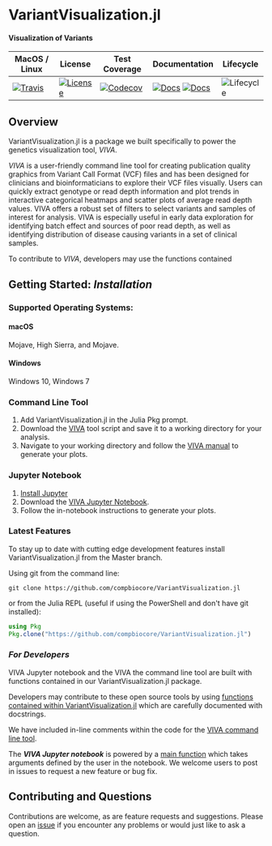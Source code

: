 # VariantVisualization.jl

#### Visualization of Variants


| MacOS / Linux | License | Test Coverage | Documentation | Lifecycle |
| --- | ---- | ------ | ------ | ---- |
|[![Travis](https://img.shields.io/travis/compbiocore/VariantVisualization.jl/master.svg?style=flat-square)](https://travis-ci.org/compbiocore/VariantVisualization.jl)| [![License](https://img.shields.io/badge/license-MIT-orange.svg?style=flat-square)](https://github.com/compbiocore/VariantVisualization.jl/blob/clean-up/LICENSE.md)| [![Codecov](https://img.shields.io/codecov/c/github/compbiocore/VariantVisualization.jl.svg?style=flat-square)](https://codecov.io/gh/compbiocore/VariantVisualization.jl/branch/master) | [![Docs](https://img.shields.io/badge/docs-stable-blue.svg?style=flat-square)](https://compbiocore.github.io/VariantVisualization.jl/stable) [![Docs](https://img.shields.io/badge/docs-latest-blue.svg?style=flat-square)](https://compbiocore.github.io/VariantVisualization.jl/latest) | ![Lifecycle](https://img.shields.io/badge/lifecycle-experimental-orange.svg?style=flat-square) |

## Overview

VariantVisualization.jl is a package we built specifically to power the genetics visualization tool, *VIVA*.

*VIVA* is a user-friendly command line tool for creating publication quality graphics from Variant Call Format (VCF) files and has been designed for clinicians and bioinformaticians to explore their VCF files visually. Users can quickly extract genotype or read depth information and plot trends in interactive categorical heatmaps and scatter plots of average read depth values. VIVA offers a robust set of filters to select variants and samples of interest for analysis. VIVA is especially useful in early data exploration for identifying batch effect and sources of poor read depth, as well as identifying distribution of disease causing variants in a set of clinical samples.

To contribute to *VIVA*, developers may use the functions contained 


## Getting Started: *Installation*

### Supported Operating Systems:

#### macOS 
Mojave, High Sierra, and Mojave.

#### Windows
Windows 10, Windows 7

### Command Line Tool

1. Add VariantVisualization.jl in the Julia Pkg prompt.
2. Download the [VIVA](https://github.com/compbiocore/VariantVisualization.jl/tree/master/VIVA) tool script and save it to a working directory for your analysis.
3. Navigate to your working directory and follow the [VIVA manual](https://compbiocore.github.io/VariantVisualization.jl/latest/) to generate your plots.

### Jupyter Notebook

1. [Install Jupyter](https://jupyter.org/install)
2. Download the [VIVA Jupyter Notebook](https://github.com/compbiocore/VariantVisualization.jl/tree/master/VIVA.ipynb).
3. Follow the in-notebook instructions to generate your plots.

### Latest Features

To stay up to date with cutting edge development features install VariantVisualization.jl from the Master branch. 

Using git from the command line:

```
git clone https://github.com/compbiocore/VariantVisualization.jl
```

or from the Julia REPL (useful if using the PowerShell and don't have git installed):

```julia
using Pkg
Pkg.clone("https://github.com/compbiocore/VariantVisualization.jl")
```

### *For Developers*

VIVA Jupyter notebook and the VIVA the command line tool are built with functions contained in our VariantVisualization.jl package.

Developers may contribute to these open source tools by using [functions contained within VariantVisualization.jl](https://github.com/compbiocore/VariantVisualization.jl/tree/master/src/) which are carefully documented with docstrings.

We have included in-line comments within the code for the [VIVA command line tool](https://github.com/compbiocore/VariantVisualization.jl/tree/master/viva).

The ***VIVA Jupyter notebook*** is powered by a [main function](https://github.com/compbiocore/VariantVisualization.jl/tree/master/src/new_notebook_utils.jl) which takes arguments defined by the user in the notebook. We welcome users to post in issues to request a new feature or bug fix.


## Contributing and Questions

Contributions are welcome, as are feature requests and suggestions. Please open an
[issue][issues-url] if you encounter any problems or would just like to ask a question.

[issues-url]: https://github.com/compbiocore/VariantVisualization.jl/issues
